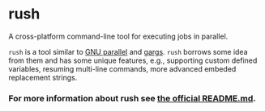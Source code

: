 

# rush
A cross-platform command-line tool for executing jobs in parallel.

`rush` is a tool similar to [GNU parallel](https://www.gnu.org/software/parallel) and [gargs](https://github.com/brentp/gargs). `rush` borrows some idea from them and has some unique features, e.g., supporting custom defined variables, resuming multi-line commands, more advanced embeded replacement strings.

### For more information about rush see [the official README.md](https://github.com/shenwei356/rush/blob/master/README.md).
